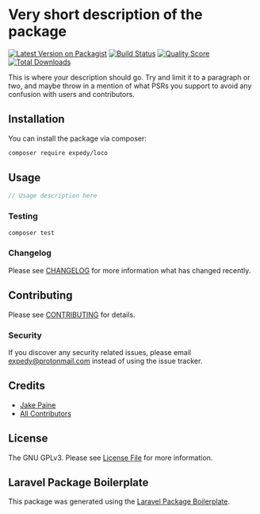 # Very short description of the package

[![Latest Version on Packagist](https://img.shields.io/packagist/v/expedy/loco.svg?style=flat-square)](https://packagist.org/packages/expedy/loco)
[![Build Status](https://img.shields.io/travis/expedy/loco/master.svg?style=flat-square)](https://travis-ci.org/expedy/loco)
[![Quality Score](https://img.shields.io/scrutinizer/g/expedy/loco.svg?style=flat-square)](https://scrutinizer-ci.com/g/expedy/loco)
[![Total Downloads](https://img.shields.io/packagist/dt/expedy/loco.svg?style=flat-square)](https://packagist.org/packages/expedy/loco)

This is where your description should go. Try and limit it to a paragraph or two, and maybe throw in a mention of what PSRs you support to avoid any confusion with users and contributors.

## Installation

You can install the package via composer:

```bash
composer require expedy/loco
```

## Usage

``` php
// Usage description here
```

### Testing

``` bash
composer test
```

### Changelog

Please see [CHANGELOG](CHANGELOG.md) for more information what has changed recently.

## Contributing

Please see [CONTRIBUTING](CONTRIBUTING.md) for details.

### Security

If you discover any security related issues, please email expedy@protonmail.com instead of using the issue tracker.

## Credits

- [Jake Paine](https://github.com/expedy)
- [All Contributors](../../contributors)

## License

The GNU GPLv3. Please see [License File](LICENSE.md) for more information.

## Laravel Package Boilerplate

This package was generated using the [Laravel Package Boilerplate](https://laravelpackageboilerplate.com).